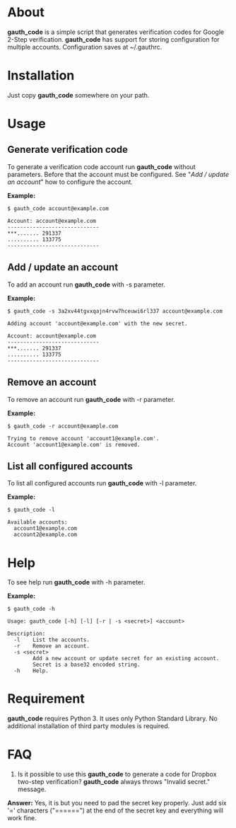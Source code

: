 # About
**gauth_code** is a simple script that generates verification codes for Google
2-Step verification. **gauth_code** has support for storing configuration for
multiple accounts. Configuration saves at ~/.gauthrc.

# Installation
Just copy **gauth_code** somewhere on your path.

# Usage
## Generate verification code
To generate a verification code account run **gauth_code** without parameters.
Before that the account must be configured. See "*Add / update an account*" how
to configure the account.

**Example:**
```
$ gauth_code account@example.com

Account: account@example.com
-----------------------------
***....... 291337
.......... 133775
-----------------------------
```

## Add / update an account
To add an account run **gauth_code** with -s parameter.

**Example:**
```
$ gauth_code -s 3a2xv44tgvxqajn4rvw7hceuwi6rl337 account@example.com

Adding account 'account@example.com' with the new secret.

Account: account@example.com
-----------------------------
***....... 291337
.......... 133775
-----------------------------
```

## Remove an account
To remove an account run **gauth_code** with -r parameter.

**Example:**
```
$ gauth_code -r account@example.com

Trying to remove account 'account1@example.com'.
Account 'account1@example.com' is removed.

```

## List all configured accounts
To list all configured accounts run **gauth_code** with -l parameter.

**Example:**
```
$ gauth_code -l

Available accounts:
  account1@example.com
  account2@example.com

```

# Help
To see help run **gauth_code** with -h parameter.

**Example:**
```
$ gauth_code -h

Usage: gauth_code [-h] [-l] [-r | -s <secret>] <account>

Description:
  -l    List the accounts.
  -r    Remove an account.
  -s <secret>
        Add a new account or update secret for an existing account.
        Secret is a base32 encoded string.
  -h    Help.

```

# Requirement
**gauth_code** requires Python 3. It uses only Python Standard Library. No
additional installation of third party modules is required.

# FAQ
1. Is it possible to use this **gauth_code** to generate a code for Dropbox
   two-step verification? **gauth_code** always throws "Invalid secret."
   message.

**Answer:** Yes, it is but you need to pad the secret key properly. Just add
six '=' characters ("======") at the end of the secret key and everything will
work fine.

